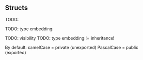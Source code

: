 ## Structs

 TODO:

TODO: type embedding

TODO: visibility
TODO: type embedding != inheritance!

By default: camelCase = private (unexported)
PascalCase = public (exported)